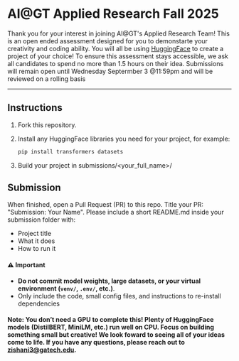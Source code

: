 # AI@GT Applied Research Fall 2025
Thank you for your interest in joining AI@GT's Applied Research Team! This is an open ended assessment designed for you to demonstarte your creativity and coding ability. You will all be using [HuggingFace](https://huggingface.co/) to create a project of your choice! To ensure this assessment stays accessible, we ask all candidates to spend no more than 1.5 hours on their idea. Submissions will remain open until Wednesday Septermber 3 @11:59pm and will be reviewed on a rolling basis  

---

##  Instructions
1. Fork this repository.  
2. Install any HuggingFace libraries you need for your project, for example:

   ```bash
   pip install transformers datasets
   
3. Build your project in submissions/<your_full_name>/

## Submission
When finished, open a Pull Request (PR) to this repo. Title your PR: "Submission: Your Name". Please include a short README.md inside your submission folder with:
- Project title
- What it does
- How to run it

#### ⚠️ Important
- **Do not commit model weights, large datasets, or your virtual environment (`venv/`, `.env/`, etc.)**.  
- Only include the code, small config files, and instructions to re-install dependencies

#### Note: You don’t need a GPU to complete this! Plenty of HuggingFace models (DistilBERT, MiniLM, etc.) run well on CPU. Focus on building something small but creative! We look foward to seeing all of your ideas come to life. If you have any questions, please reach out to zishani3@gatech.edu.  


